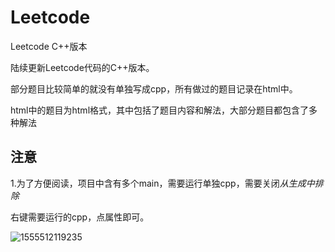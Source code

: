 # Leetcode
Leetcode C++版本

陆续更新Leetcode代码的C++版本。



部分题目比较简单的就没有单独写成cpp，所有做过的题目记录在html中。

html中的题目为html格式，其中包括了题目内容和解法，大部分题目都包含了多种解法



## 注意

1.为了方便阅读，项目中含有多个main，需要运行单独cpp，需要关闭*从生成中排除*

  右键需要运行的cpp，点属性即可。

![1555512119235](D:\git\Leetcode\readme_pic\1555512119235.png)